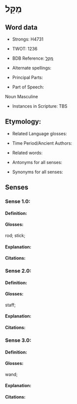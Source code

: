 # מַקֵּל

<!-- Status: S2="NeedsEdits" -->
<!-- Lexica used for edits:   -->

## Word data

* Strongs: H4731

* TWOT: 1236

* BDB Reference: [מַקֵּל](rc://en/bdb/dict/m.df.ar)

* Alternate spellings:

* Principal Parts:

* Part of Speech:

Noun Masculine

* Instances in Scripture: TBS

## Etymology:

* Related Language glosses:

* Time Period/Ancient Authors:

* Related words:

* Antonyms for all senses:

* Synonyms for all senses:

## Senses

### Sense 1.0:

#### Definition:

#### Glosses:

rod; stick; 

#### Explanation:

#### Citations:



### Sense 2.0:

#### Definition:

#### Glosses:

staff; 

#### Explanation:

#### Citations:



### Sense 3.0:

#### Definition:

#### Glosses:

wand; 

#### Explanation:

#### Citations:




